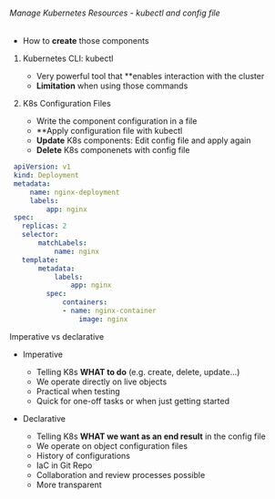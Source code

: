 ###### Manage Kubernetes Resources - kubectl and config file

* How to **create** those components

1) Kubernetes CLI: kubectl
    - Very powerful tool that **enables interaction with the cluster
    - **Limitation** when using those commands

2) K8s Configuration Files
    - Write the component configuration in a file
    - **Apply configuration file with kubectl
    - **Update** K8s components:
        Edit config file and apply again
    - **Delete** K8s componenets with config file
 ```yaml
  apiVersion: v1
  kind: Deployment 
  metadata:
      name: nginx-deployment
      labels:
          app: nginx
  spec:
    replicas: 2
    selector:
        matchLabels:
            name: nginx 
    template:
        metadata:
            labels:
                app: nginx
          spec:
              containers:
              - name: nginx-container
                  image: nginx
  ```

Imperative vs declarative

* Imperative
    - Telling K8s **WHAT to do** (e.g. create, delete, update...)
    - We operate directly on live objects
    - Practical when testing
    - Quick for one-off tasks or when just getting started

* Declarative
    - Telling K8s **WHAT we want as an end result** in the config file
    - We operate on object configuration files
    - History of configurations
    - IaC in Git Repo
    - Collaboration and review processes possible
    - More transparent
